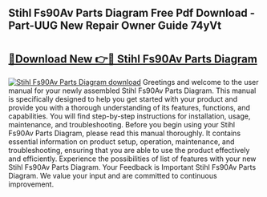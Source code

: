 ## Stihl Fs90Av Parts Diagram Free Pdf Download - Part-UUG New Repair Owner Guide 74yVt

# <h2><a href="http://dfhpen.blite.top/?on=Stihl+Fs90Av+Parts+Diagram">🔗Download New 👉🔴 Stihl Fs90Av Parts Diagram</a></h2>

[![Stihl Fs90Av Parts Diagram download](https://i.imgur.com/lujVjoI.png)](http://dfhpen.blite.top/?on=Stihl+Fs90Av+Parts+Diagram)
Greetings and welcome to the user manual for your newly assembled Stihl Fs90Av Parts Diagram. This manual is specifically designed to help you get started with your product and provide you with a thorough understanding of its features, functions, and capabilities. You will find step-by-step instructions for installation, usage, maintenance, and troubleshooting. Before you begin using your Stihl Fs90Av Parts Diagram, please read this manual thoroughly. It contains essential information on product setup, operation, maintenance, and troubleshooting, ensuring that you are able to use the product effectively and efficiently. Experience the possibilities of list of features with your new Stihl Fs90Av Parts Diagram. Your Feedback is Important Stihl Fs90Av Parts Diagram. We value your input and are committed to continuous improvement.
